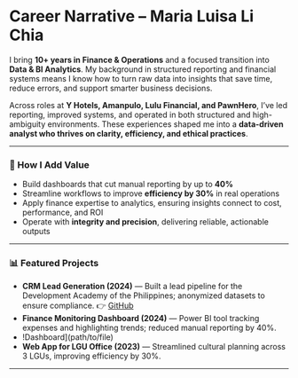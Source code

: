 # Career Narrative – Maria Luisa Li Chia  

I bring **10+ years in Finance & Operations** and a focused transition into **Data & BI Analytics**. My background in structured reporting and financial systems means I know how to turn raw data into insights that save time, reduce errors, and support smarter business decisions.  

Across roles at **Y Hotels, Amanpulo, Lulu Financial, and PawnHero**, I’ve led reporting, improved systems, and operated in both structured and high-ambiguity environments. These experiences shaped me into a **data-driven analyst who thrives on clarity, efficiency, and ethical practices**.  

---

### 🔑 How I Add Value  
- Build dashboards that cut manual reporting by up to **40%**  
- Streamline workflows to improve **efficiency by 30%** in real operations  
- Apply finance expertise to analytics, ensuring insights connect to cost, performance, and ROI  
- Operate with **integrity and precision**, delivering reliable, actionable outputs  

---

### 📊 Featured Projects  

- **CRM Lead Generation (2024)** — Built a lead pipeline for the Development Academy of the Philippines; anonymized datasets to ensure compliance. 👉 [GitHub](https://github.com/superlui04/CRM-database)  
- **Finance Monitoring Dashboard (2024)** — Power BI tool tracking expenses and highlighting trends; reduced manual reporting by 40%.
- !Dashboard](path/to/file) 
- **Web App for LGU Office (2023)** — Streamlined cultural planning across 3 LGUs, improving efficiency by 30%.  

---
